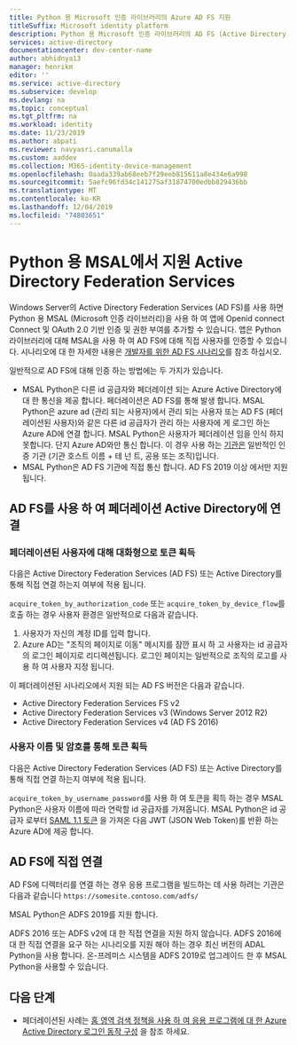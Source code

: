 ```yaml
---
title: Python 용 Microsoft 인증 라이브러리의 Azure AD FS 지원
titleSuffix: Microsoft identity platform
description: Python 용 Microsoft 인증 라이브러리의 AD FS (Active Directory Federation Services) 지원에 대해 알아보기
services: active-directory
documentationcenter: dev-center-name
author: abhidnya13
manager: henrikm
editor: ''
ms.service: active-directory
ms.subservice: develop
ms.devlang: na
ms.topic: conceptual
ms.tgt_pltfrm: na
ms.workload: identity
ms.date: 11/23/2019
ms.author: abpati
ms.reviewer: navyasri.canumalla
ms.custom: aaddev
ms.collection: M365-identity-device-management
ms.openlocfilehash: 0aada339ab68eeb7f29eeb815611a8e434e6a998
ms.sourcegitcommit: 5aefc96fd34c141275af31874700edbb829436bb
ms.translationtype: MT
ms.contentlocale: ko-KR
ms.lasthandoff: 12/04/2019
ms.locfileid: "74803651"
---
```

# <a name="active-directory-federation-services-support-in-msal-for-python"></a>Python 용 MSAL에서 지원 Active Directory Federation Services

Windows Server의 Active Directory Federation Services (AD FS)를 사용 하면 Python 용 MSAL (Microsoft 인증 라이브러리)을 사용 하 여 앱에 Openid connect Connect 및 OAuth 2.0 기반 인증 및 권한 부여를 추가할 수 있습니다. 앱은 Python 라이브러리에 대해 MSAL을 사용 하 여 AD FS에 대해 직접 사용자를 인증할 수 있습니다. 시나리오에 대 한 자세한 내용은 [개발자를 위한 AD FS 시나리오](/windows-server/identity/ad-fs/ad-fs-development)를 참조 하십시오.

일반적으로 AD FS에 대해 인증 하는 방법에는 두 가지가 있습니다.

- MSAL Python은 다른 id 공급자와 페더레이션 되는 Azure Active Directory에 대 한 통신을 제공 합니다. 페더레이션은 AD FS를 통해 발생 합니다. MSAL Python은 azure ad (관리 되는 사용자)에서 관리 되는 사용자 또는 AD FS (페더레이션된 사용자)와 같은 다른 id 공급자가 관리 하는 사용자에 게 로그인 하는 Azure AD에 연결 합니다. MSAL Python은 사용자가 페더레이션 임을 인식 하지 못합니다. 단지 Azure AD와만 통신 합니다. 이 경우 사용 하는 [기관은](msal-client-application-configuration.md#authority) 일반적인 인증 기관 (기관 호스트 이름 + 테 넌 트, 공용 또는 조직)입니다.
- MSAL Python은 AD FS 기관에 직접 통신 합니다. AD FS 2019 이상 에서만 지원 됩니다.

## <a name="connect-to-active-directory-federated-with-ad-fs"></a>AD FS를 사용 하 여 페더레이션 Active Directory에 연결

### <a name="acquire-a-token-interactively-for-a-federated-user"></a>페더레이션된 사용자에 대해 대화형으로 토큰 획득

다음은 Active Directory Federation Services (AD FS) 또는 Active Directory를 통해 직접 연결 하는지 여부에 적용 됩니다.

`acquire_token_by_authorization_code` 또는 `acquire_token_by_device_flow`를 호출 하는 경우 사용자 환경은 일반적으로 다음과 같습니다.

1. 사용자가 자신의 계정 ID를 입력 합니다.
2. Azure AD는 "조직의 페이지로 이동" 메시지를 잠깐 표시 하 고 사용자는 id 공급자의 로그인 페이지로 리디렉션됩니다. 로그인 페이지는 일반적으로 조직의 로고를 사용 하 여 사용자 지정 됩니다.

이 페더레이션된 시나리오에서 지원 되는 AD FS 버전은 다음과 같습니다.
- Active Directory Federation Services FS v2
- Active Directory Federation Services v3 (Windows Server 2012 R2)
- Active Directory Federation Services v4 (AD FS 2016)

### <a name="acquire-a-token-via-username-and-password"></a>사용자 이름 및 암호를 통해 토큰 획득

다음은 Active Directory Federation Services (AD FS) 또는 Active Directory를 통해 직접 연결 하는지 여부에 적용 됩니다.

`acquire_token_by_username_password`를 사용 하 여 토큰을 획득 하는 경우 MSAL Python은 사용자 이름에 따라 연락할 id 공급자를 가져옵니다. MSAL Python은 id 공급자 로부터 [SAML 1.1 토큰](reference-saml-tokens.md) 을 가져온 다음 JWT (JSON Web Token)를 반환 하는 Azure AD에 제공 합니다.

## <a name="connecting-directly-to-ad-fs"></a>AD FS에 직접 연결

AD FS에 디렉터리를 연결 하는 경우 응용 프로그램을 빌드하는 데 사용 하려는 기관은 다음과 같습니다 `https://somesite.contoso.com/adfs/`

MSAL Python은 ADFS 2019를 지원 합니다.

ADFS 2016 또는 ADFS v2에 대 한 직접 연결을 지원 하지 않습니다. ADFS 2016에 대 한 직접 연결을 요구 하는 시나리오를 지원 해야 하는 경우 최신 버전의 ADAL Python을 사용 합니다. 온-프레미스 시스템을 ADFS 2019로 업그레이드 한 후 MSAL Python을 사용할 수 있습니다.

## <a name="next-steps"></a>다음 단계

- 페더레이션된 사례는 [홈 영역 검색 정책을 사용 하 여 응용 프로그램에 대 한 Azure Active Directory 로그인 동작 구성](../manage-apps/configure-authentication-for-federated-users-portal.md) 을 참조 하세요.